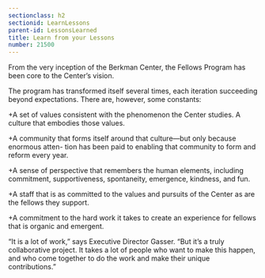 ```yaml
---
sectionclass: h2
sectionid: LearnLessons
parent-id: LessonsLearned
title: Learn from your Lessons
number: 21500
---
```

From the very inception of the Berkman Center, the Fellows Program has been core to the Center’s vision.

The program has transformed itself several times, each iteration succeeding beyond expectations. There are, however, some constants:

+A set of values consistent with the phenomenon the Center studies. A culture that embodies those values.

+A community that forms itself around that culture—but only because enormous atten- tion has been paid to enabling that community to form and reform every year.

+A sense of perspective that remembers the human elements, including commitment, supportiveness, spontaneity, emergence, kindness, and fun.

+A staff that is as committed to the values and pursuits of the Center as are the fellows they support.

+A commitment to the hard work it takes to create an experience for fellows that is organic and emergent.

“It is a lot of work,” says Executive Director Gasser. “But it’s a truly collaborative project. It takes a lot of people who want to make this happen, and who come together to do the work and make their unique contributions.”
